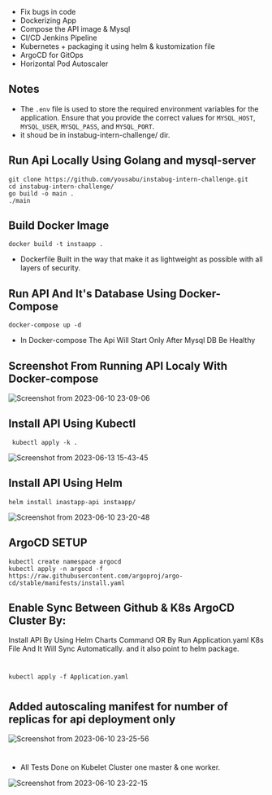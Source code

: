 - Fix bugs in code
- Dockerizing App
- Compose the API image & Mysql
- CI/CD Jenkins Pipeline
- Kubernetes + packaging it using helm & kustomization file
- ArgoCD for GitOps
- Horizontal Pod Autoscaler

## Notes
- The `.env` file is used to store the required environment variables for the application. Ensure that you provide the correct values for `MYSQL_HOST`, `MYSQL_USER`, `MYSQL_PASS`, and `MYSQL_PORT`.
- it shoud be in  instabug-intern-challenge/ dir.

## Run Api Locally Using Golang and mysql-server
    git clone https://github.com/yousabu/instabug-intern-challenge.git
    cd instabug-intern-challenge/
    go build -o main .
    ./main

## Build Docker Image
    docker build -t instaapp .
- Dockerfile Built in the way that make it as lightweight as possible with all layers of security.
## Run API And It's Database Using Docker-Compose
    docker-compose up -d
- In Docker-compose The Api Will Start Only After Mysql DB Be Healthy

## Screenshot From Running API Localy With Docker-compose
![Screenshot from 2023-06-10 23-09-06](https://github.com/yousabu/instabug-intern-challenge/assets/66924041/b04ac944-b4b2-4d17-8fa2-5ccad0d3e923)


## Install API Using Kubectl
     kubectl apply -k .

![Screenshot from 2023-06-13 15-43-45](https://github.com/yousabu/instabug-intern-challenge/assets/66924041/148cfd52-a1e9-455a-85cb-b77625139fcf)



## Install API Using Helm
    helm install inastapp-api instaapp/
![Screenshot from 2023-06-10 23-20-48](https://github.com/yousabu/instabug-intern-challenge/assets/66924041/b58d0696-0021-4257-b93f-977b86fc238d)




## ArgoCD SETUP
    kubectl create namespace argocd
    kubectl apply -n argocd -f https://raw.githubusercontent.com/argoproj/argo-cd/stable/manifests/install.yaml
    
## Enable Sync Between Github & K8s ArgoCD Cluster By:
 Install API By Using Helm Charts Command OR By Run Application.yaml K8s File And It Will Sync Automatically.
and it also point to helm package.
#
    kubectl apply -f Application.yaml

#


## Added autoscaling manifest for number of replicas for api deployment only
![Screenshot from 2023-06-10 23-25-56](https://github.com/yousabu/instabug-intern-challenge/assets/66924041/b4de4569-c129-41c1-bfb1-f4d45d0effee)



#
- All Tests Done on Kubelet Cluster one master & one worker.


![Screenshot from 2023-06-10 23-22-15](https://github.com/yousabu/instabug-intern-challenge/assets/66924041/cfb129bd-dc7d-402d-822b-f6e09c1e5e9f)

